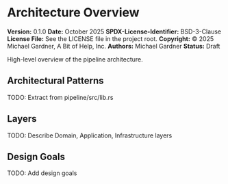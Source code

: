 # Architecture Overview

**Version:** 0.1.0
**Date:** October 2025
**SPDX-License-Identifier:** BSD-3-Clause
**License File:** See the LICENSE file in the project root.
**Copyright:** © 2025 Michael Gardner, A Bit of Help, Inc.
**Authors:** Michael Gardner
**Status:** Draft

High-level overview of the pipeline architecture.

## Architectural Patterns

TODO: Extract from pipeline/src/lib.rs

## Layers

TODO: Describe Domain, Application, Infrastructure layers

## Design Goals

TODO: Add design goals
